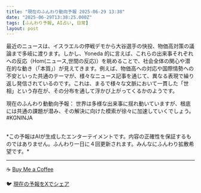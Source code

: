 ```yaml
---
title: "現在のふんわり動向予報 2025-06-29 13:38"
date: "2025-06-29T13:38:25.000Z"
tags: [ふんわり予報, AI占い, 日常]
layout: post
---
```


最近のニュースは、イスラエルの停戦デモから大谷選手の快投、物価高対策の議論まで多岐に渡ります。しかし、Yoneda 的に言えば、これらの出来事それぞれへの反応（Hom(ニュース,世間の反応)）を眺めることで、社会全体の関心や潜在的な動き（「本質」）が見えてきます。例えば、物価高への対応や国際情勢への不安といった共通のテーマが、様々なニュース記事を通じて、異なる表現で繰り返し発信されているのです。これは、まるで様々な文脈において一貫した「世相」という存在が、その分布を通して浮かび上がってくるかのようです。


現在のふんわり動動向予報：
世界は多様な出来事に揺れ動いていますが、根底には共通の課題が潜み、その解決に向けた模索が徐々に加速していくでしょう。#KGNINJA

<br>
*この予報はAIが生成したエンターテイメントです。内容の正確性を保証するものではありません。ふんわり一日に４回更新されます。みんなにふんわり拡散希望です。*

---
☕️ [Buy Me a Coffee](https://www.buymeacoffee.com/kgninja)

🐦 [現在の予報をXでシェア](https://twitter.com/intent/tweet?text=%E7%8F%BE%E5%9C%A8%E3%81%AE%E3%81%B5%E3%82%93%E3%82%8F%E3%82%8A%E4%BA%88%E5%A0%B1%3A%20%E3%80%8C%E6%9C%80%E8%BF%91%E3%81%AE%E3%83%8B%E3%83%A5%E3%83%BC%E3%82%B9%E3%81%AF%E3%80%81%E3%82%A4%E3%82%B9%E3%83%A9%E3%82%A8%E3%83%AB%E3%81%AE%E5%81%9C%E6%88%A6%E3%83%87%E3%83%A2%E3%81%8B%E3%82%89%E5%A4%A7%E8%B0%B7%E9%81%B8%E6%89%8B%E3%81%AE%E5%BF%AB%E6%8A%95%E3%80%81%E7%89%A9%E4%BE%A1%E9%AB%98%E5%AF%BE%E7%AD%96%E3%81%AE%E8%AD%B0%E8%AB%96%E3%81%BE%E3%81%A7%E5%A4%9A%E5%B2%90%E3%81%AB%E6%B8%A1%E3%82%8A%E3%81%BE%E3%81%99%E3%80%82%E3%80%8D%23KGNINJA%20%E7%B6%9A%E3%81%8D%E3%81%AF%E3%83%96%E3%83%AD%E3%82%B0%E3%81%A7%EF%BC%81%F0%9F%91%87&url=https%3A%2F%2Fkg-ninja.github.io%2FFunwariyoso%2F)
